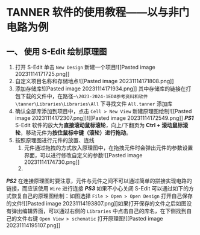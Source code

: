 # TANNER 软件的使用教程——以与非门电路为例
## 一、 使用 S-Edit 绘制原理图
1. 打开 S-Edit 单击 `New Design` 新建一个项目![[Pasted image 20231114171725.png]]
2. 自定义项目名称和存储地点![[Pasted image 20231114171808.png]]
3. 添加存储库![[Pasted image 20231114171934.png]]
其中存储库的链接在打包下载的文件中，在路径`~\2023-2024-1EDA参考资料和软件\tanner\Libraries\Libraries\All` 下寻找文件 `All.tanner` 添加库
4. 确认全部库添加到项目中，点击 `Cell > New View` 新建原理图绘制![[Pasted image 20231114172307.png]]![[Pasted image 20231114172549.png]]
***PS1*** S-Edit 软件的放大为**直接滚动鼠标滚轮**，向上/下翻页为 **Ctrl + 滚动鼠标滚轮**，移动元件为**按住鼠标中键（滚轮）进行拖动**。
5. 按照原理图进行元件的放置、连线
	1. 元件通过拖拽的方式放入原理图中，在拖拽元件时会弹出元件的参数设置界面，可以进行修改自定义的参数![[Pasted image 20231114174730.png]]
	2. 
***PS2*** 在连接原理图时要注意，元件与元件之间不可以通过简单的拼接实现电路的链接，而应该使用 `Wire` 进行连接
***PS3*** 如果不小心关闭 S-Edit 可以通过如下的方式恢复自己的原理图绘制：如图选择 `File > Open > Open Design` 打开自己保存的文件![[Pasted image 20231114193807.png]]如果打开保存的文件之后如图没有弹出编辑界面，可以通过右侧的 `Libraries` 中点击自己的库名，在下侧找到自己的文件右键 `Open View > schematic` 打开原理图![[Pasted image 20231114195107.png]]
